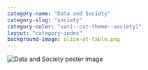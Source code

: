 ```yaml
---
category-name: "Data and Society"
category-slug: "society"
category-color: "var(--cat-theme--society)"
layout: "category-index"
background-image: alice-at-table.png
---
```


![Data and Society poster image](/assets/DLPposter3.png)
